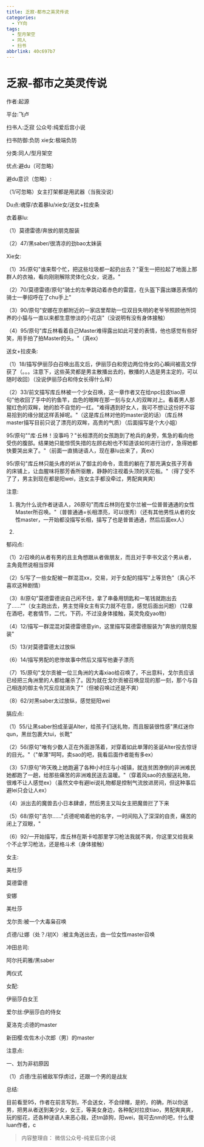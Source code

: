 ```yaml
---
title: 乏寂-都市之英灵传说
categories:
  - YY向
tags:
  - 型月架空
  - 同人
  - 扫书
abbrlink: 40c697b7
---
```

# 乏寂-都市之英灵传说
作者:起源

平台:飞卢

扫书人:乏寂 公众号:纯爱后宫小说

扫书防御:负防 xie女:极端负防

分类:同人/型月架空

优点:避du（可忽略）

避du意识（忽略）:

（1/可忽略）女主打架都是用武器（当我没说）

Du点:魂穿/衣着暴lu/xie女/送女+拉皮条

衣着暴lu:

（1）莫德雷德/奔放的朋克服装

（2）47/黑saber/很清凉的劲bao太妹装

Xie女:

（1）35/原句"谁来帮个忙，把这些垃圾都一起扔出去？"夏生一把拉起了地面上那群人的衣袖，看向刚刚解除灵体化众女，说道。"

（2）70/莫德雷德/原句"骑士的左拳跳动着赤色的雷霆，在头盔下露出嫌恶表情的骑士一拳招呼在了chu手上"

（3）90/原句"安娜在京都附近的一家店里帮助一位双目失明的老爷爷照顾他所饲养的小猫与一直以来都生意惨淡的小花店"（没说明有没有身体接触）

（4）95/原句"库丘林看着自己Master难得露出如此可爱的表情，他也感觉有些好笑，用手拍了拍Master的头。"（真ex）

送女+拉皮条:

（1）18/描写伊丽莎白召唤出高文后，伊丽莎白和旁边两位侍女的心瞬间被高文俘获了（。。。注意下，这些英灵都是男主散播出去的，散播的人选是男主定的，可以随时收回）（没说伊丽莎白和侍女长得什么样）

（2）33/前文描写库丘林被一个少女召唤，这一章作者又在给npc拉皮tiao原句"他收回了手中的钓鱼竿，血色的眼眸在那一刻与女人的双眸对上。看着男人那猩红色的双眸，她的脸不自觉的一红。"难得遇到好女人，我可不想让这份好不容易拾到的缘分就这样丢掉呢。"（这是库丘林对他的master说的话）（库丘林master描写目前只说了漂亮的双眸，高贵的气质）（后面描写是个大小姐）

95/原句""库·丘林！没事吗？"长相漂亮的女孩跑到了枪兵的身旁，焦急的看向他受伤的腹部。结果她只能惊慌失措的左顾右盼也不知道该如何进行治疗，急得她都快要哭出来了。"（前面一直搞谜语人，现在暴lu出来了，真ex）

95/原句"库丘林只能头疼的听从了御主的命令，乖乖的躺在了那充满女孩子芳香的床铺上，让血腥味将那芳香所驱散，静静的注视着头顶的天花板。"（得了受不了了，男主到现在都是阳wei，连女主手都没牵过，男配爽爽爽）

注意:

1.  我为什么说作者谜语人，26原句"而库丘林则在爱尔兰被一位普普通通的女性Master所召唤。"（普普通通=长相漂亮，可以很秀）（还有其他男性从者的女性master，一开始都没描写长相，描写了也是普普通通，然后后面ex人）

2.  

郁闷点:

（1）2/召唤的从者有男的且主角想跟从者做朋友，而且对于李书文这个男从者，主角竟然说相当崇拜

（2）5/写了一些女配被一群混混xx，交易，对于女配的描写"上等货色"（真心不喜欢这种剧情）

（3）8/原句"莫德雷德说自己闲不住，拿了串备用钥匙和一笔钱就跑出去了......""（女主跑出去，男主觉得女主有实力就不在意，感觉后面出问题）（12章在酒吧，老套情节，二代，下药，不过没身体接触，英灵免疫yao物）

（4）12/描写一群混混对莫德雷德意yin，这里描写莫德雷德服装为"奔放的朋克服装"

（5）13/对莫德雷德太过放纵

（6）14/描写男配的悲惨故事中然后又描写他妻子漂亮

（7）15/原句"戈尔贡被一位三角洲的大毒xiao给召唤了，不出意料，戈尔贡应该已经把三角洲里的人都给屠杀了。因为就在戈尔贡被召唤显现的那一刻，那个与自己相连的御主令咒反应就消失了"（但被召唤过还是不爽）

（8）62/对黑saber太过放纵，感觉挺阳wei

膈应点:

（1）55/让黑saber扮成圣诞Alter，给孩子们送礼物，而且服装很性感"黑红迷你qun，黑丝包裹大tui，长靴"

（2）56/原句"唯有少数人正在外面游荡着，对穿着如此单薄的圣诞Alter投去惊讶的目光。"（"单薄"呵呵，卖sao的吧，我看后面作者能有多ex）

（3）57/原句"昨天晚上她跑遍了各种小村庄与小城镇，就连贫困潦倒的非洲难民她都跑了一趟，给那些痛苦的非洲难民送去温暖。"（穿着风sao的衣服送礼物，很难不让人感觉ex）（虽然文中有避lei说礼物都是控制气流放进房间，但这种事后避lei只会让人ex）

（4）派出去的魔兽去小日本肆虐，然后男主又叫女主把魔兽拦了下来

（5）68/原句"吉尔......"贞德呢喃着他的名字，一时间陷入了深深的自责，痛苦的闭上了双眼，"

（6）92/一开始描写，库丘林在斯卡哈那里学习枪法我就不爽，你这里又给我来个不止学习枪法，还是格斗术（身体接触）

女主:

美杜莎

莫德雷德

安娜

美杜莎

戈尔贡:被一个大毒枭召唤

贞德/让娜（处？/初X）:被主角送出去，由一位女性master召唤

冲田总司:

阿尔托莉雅/黑saber

两仪式

女配:

伊丽莎白女王

爱尔丝:伊丽莎白的侍女

夏洛克:贞德的master

新田樱:佐佐木小次郎（男）的master

注意点:

一、划为非初原因

（1）贞德/生前被敌军俘虏过，还跟一个男的是战友

总结:

目前看至95，作者在前言写到，不会送女，不会绿帽，是的，的确，所以你送男，把男从者送到美少女，女王，等美女身边，各种配对拉皮tiao，男配爽爽爽，玩的挺花，还各种谜语人来恶心我，还tm舔狗，阳wei，我可去nm的吧，什么傻luan作者，c


> 内容整理自： 微信公众号-纯爱后宫小说